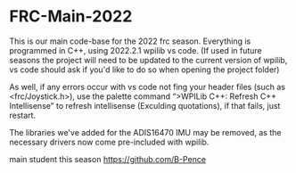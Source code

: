 # FRC-Main-2022

This is our main code-base for the 2022 frc season. Everything is programmed in C++, using 2022.2.1 wpilib vs code.
(If used in future seasons the project will need to be updated to the current version of wpilib, vs code should ask if you'd like to do so when opening the project folder)

As well, if any errors occur with vs code not fing your header files (such as <frc/Joystick.h>), use the palette command “>WPILib C++: Refresh C++ Intellisense” to refresh intellisense (Exculding quotations), if that fails, just restart.

The libraries we've added for the ADIS16470 IMU may be removed, as the necessary drivers now come pre-included with wpilib.

main student this season https://github.com/B-Pence

